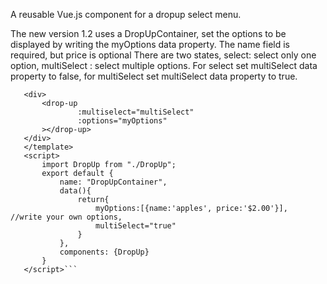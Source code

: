 A reusable Vue.js component for a dropup select menu. 

The new version 1.2  uses a DropUpContainer, set the options to be displayed by writing the myOptions data property. The name field is required, but price is optional
There are two states, select: select only one option, multiSelect : select multiple options. For select set multiSelect data property to false, for multiSelect set multiSelect data property to true.
 
 
 ```<template>
    <div>
        <drop-up
                :multiselect="multiSelect"
                :options="myOptions"
        ></drop-up>
    </div>
    </template>
    <script>
        import DropUp from "./DropUp";
        export default {
            name: "DropUpContainer",
            data(){
                return{
                    myOptions:[{name:'apples', price:'$2.00'}],      //write your own options, 
                    multiSelect="true"
                }
            },
            components: {DropUp}
        }
    </script>```
